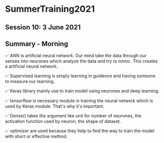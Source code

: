 # SummerTraining2021
## Session 10: 3 June  2021
## Summary - Morning

✅ ANN is artificial neural network. Our mind take the data through our senses into neurones which analyze the data and try to mimic. This creates a artificial neural network.

✅ Supervised learning is simply learning in guidence and having someone to measure our learning.

✅ Keras library mainly use to train model using neurones and deep learning.

✅ tensorflow is necessary module in training the neural network which is used by Keras module. That's why it's important.

✅ Dense() takes the argument like unit for number of neurones, the activation function used by neuron, the shape of dataset.

✅ optimizer are used because they help to find the way to train the model with short or effective method.
